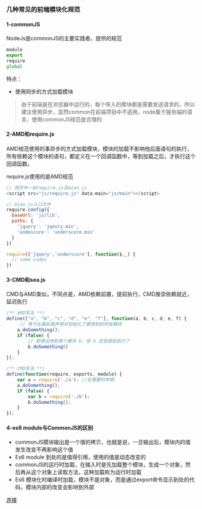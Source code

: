 ### 几种常见的前端模块化规范

#### 1-commonJS

NodeJs是commonJS的主要实践者，提供的规范

```js
module
export
require
global
```

特点：

- 使用同步的方式加载模块

> 由于前端是在浏览器中运行的，每个导入的模块都是需要发送请求的，所以建议使用异步，显然common在前端项目中不适用，node属于服务端的语言，使用commonJS规范是合理的

#### 2-AMD和require.js

AMD规范使用的事异步的方式加载模块，模块的加载不影响他后面语句的执行，所有依赖这个模块的语句，都定义在一个回调函数中，等到加载之后，才执行这个回调函数。

require.js使用的是AMD规范

```js
// 网页中一如require.js及mian.js
<script src="js/require.js" data-main="js/main"></script>

// mian.js入口文件
require.config({
  baseUrl: 'js/lib',
  paths: {
    'jquery': 'jqeury.min',
    'undescore': 'underscore.min'
  }
})

require(['jquery','underscore'], function($,_) {
  // some codes
})
```

#### 3-CMD和sea.js

CMD与AMD类似，不同点是，AMD依赖前置，提前执行，CMD推崇依赖就近，延迟执行

```js
/** AMD写法 **/
define(["a", "b", "c", "d", "e", "f"], function(a, b, c, d, e, f) { 
     // 等于在最前面声明并初始化了要用到的所有模块
    a.doSomething();
    if (false) {
        // 即便没用到某个模块 b，但 b 还是提前执行了
        b.doSomething()
    } 
});

/** CMD写法 **/
define(function(require, exports, module) {
    var a = require('./a'); //在需要时申明
    a.doSomething();
    if (false) {
        var b = require('./b');
        b.doSomething();
    }
});
```



#### 4-es6 module与CommonJS的区别

- commonJS模块输出是一个值的拷贝，也就是说，一旦输出后，模块内的值发生改变不再影响这个值
- Es6 module 到处的是值得引用，使用的值是动态改变的
- commonJS的运行时加载，在输入时是先加载整个模块，生成一个对象，然后再从这个对象上读取方法，这种加载称为运行时加载
- Es6 模块化时编译时加载，模块不是对象，而是通过export命令显示到处的代码，模块内部的改变会影响到外部

[连接](https://www.cnblogs.com/chenwenhao/p/12153332.html#_label3_0)

